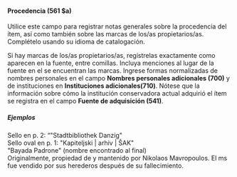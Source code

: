 #### Procedencia (561 $a)

Utilice este campo para registrar notas generales sobre la procedencia del ítem, así como también sobre las marcas de los/as propietarios/as. Complételo usando su idioma de catalogación.

Si hay marcas de los/as propietarios/as, regístrelas exactamente como aparecen en la fuente, entre comillas. Incluya menciones al lugar de la fuente en el se encuentran las marcas. Ingrese formas normalizadas de nombres personales en el campo **Nombres personales adicionales (700)** y de instituciones en **Instituciones adicionales(710)**. Nótese que la información sobre cómo la institución conservadora actual adquirió el ítem se registra en el campo **Fuente de adquisición (541)**.

##### Ejemplos  
Sello en p. 2: “"Stadtbibliothek Danzig"   
Sello oval en p. 1: "Kapiteljski | arhiv | ŠAK"  
"Bayada Padrone" (nombre encontrado al final)  
Originalmente, propiedad de y mantenido por Nikolaos Mavropoulos. El ms fue vendido por sus herederos después de su fallecimiento.